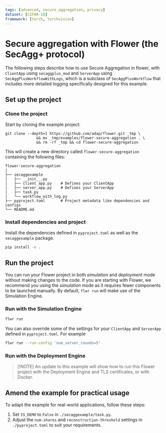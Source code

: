 ```yaml
---
tags: [advanced, secure_aggregation, privacy]
dataset: [CIFAR-10]
framework: [torch, torchvision]
---
```


# Secure aggregation with Flower (the SecAgg+ protocol)

The following steps describe how to use Secure Aggregation in flower, with `ClientApp` using `secaggplus_mod` and `ServerApp` using `SecAggPlusWorkflowWithLogs`, which is a subclass of `SecAggPlusWorkflow` that includes more detailed logging specifically designed for this example.

## Set up the project

### Clone the project


Start by cloning the example project:

```shell
git clone --depth=1 https://github.com/adap/flower.git _tmp \
              && mv _tmp/examples/flower-secure-aggregation . \
              && rm -rf _tmp && cd flower-secure-aggregation
```

This will create a new directory called `flower-secure-aggregation` containing the
following files:

```shell
flower-secure-aggregation
|
├── secaggexample
|   ├── __init__.py
|   ├── client_app.py    # Defines your ClientApp
|   ├── server_app.py    # Defines your ServerApp
|   ├── task.py
|   └── workflow_with_log.py
├── pyproject.toml       # Project metadata like dependencies and configs
└── README.md
```

### Install dependencies and project

Install the dependencies defined in `pyproject.toml` as well as the `secaggexample` package.

```bash
pip install -e .
```

## Run the project

You can run your Flower project in both _simulation_ and _deployment_ mode without making changes to the code. If you are starting with Flower, we recommend you using the _simulation_ mode as it requires fewer components to be launched manually. By default, `flwr run` will make use of the Simulation Engine.

### Run with the Simulation Engine

```bash
flwr run
```

You can also override some of the settings for your `ClientApp` and `ServerApp` defined in `pyproject.toml`. For example

```bash
flwr run --run-config 'num_server_rounds=5'
```

### Run with the Deployment Engine

> \[!NOTE\]
> An update to this example will show how to run this Flower project with the Deployment Engine and TLS certificates, or with Docker.

## Amend the example for practical usage

To adapt the example for real-world applications, follow these steps:

1. Set `IS_DEMO` to `False` in `./secaggexample/task.py`.
2. Adjust the `num-shares` and `reconstruction-threshold` settings in `./pyproject.toml` to suit your requirements.
